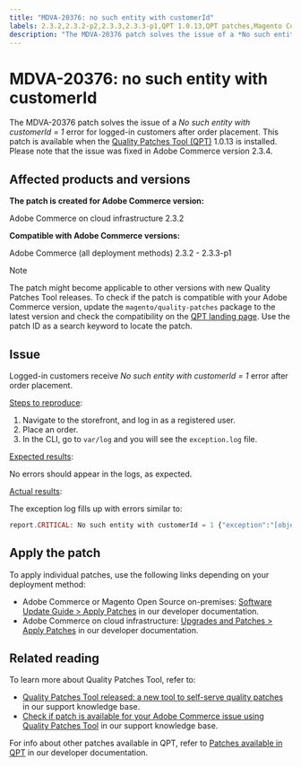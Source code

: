 ```yaml
---
title: "MDVA-20376: no such entity with customerId"
labels: 2.3.2,2.3.2-p2,2.3.3,2.3.3-p1,QPT 1.0.13,QPT patches,Magento Commerce,Magento Commerce Cloud,Quality Patches Tool,customerId,error,no such entity,order placement,Adobe Commerce,cloud infrastructure,on-premises
description: "The MDVA-20376 patch solves the issue of a *No such entity with customerId = 1* error for logged-in customers after order placement. This patch is available when the [Quality Patches Tool (QPT)](https://devdocs.magento.com/guides/v2.4/comp-mgr/patching.html#mqp) 1.0.13 is installed. Please note that the issue was fixed in Adobe Commerce version 2.3.4."
---
```


# MDVA-20376: no such entity with customerId

The MDVA-20376 patch solves the issue of a *No such entity with customerId = 1* error for logged-in customers after order placement. This patch is available when the [Quality Patches Tool (QPT)](https://devdocs.magento.com/guides/v2.4/comp-mgr/patching.html#mqp) 1.0.13 is installed. Please note that the issue was fixed in Adobe Commerce version 2.3.4.

## Affected products and versions

**The patch is created for Adobe Commerce version:**

Adobe Commerce on cloud infrastructure 2.3.2

**Compatible with Adobe Commerce versions:**

Adobe Commerce (all deployment methods) 2.3.2 - 2.3.3-p1

>[!NOTE]
>
>The patch might become applicable to other versions with new Quality Patches Tool releases. To check if the patch is compatible with your Adobe Commerce version, update the `magento/quality-patches` package to the latest version and check the compatibility on the [QPT landing page](https://devdocs.magento.com/quality-patches/tool.html#patch-grid). Use the patch ID as a search keyword to locate the patch.

## Issue

Logged-in customers receive *No such entity with customerId = 1* error after order placement.

<u>Steps to reproduce</u>:

1. Navigate to the storefront, and log in as a registered user.
1. Place an order.
1. In the CLI, go to `var/log` and you will see the `exception.log` file.

<u>Expected results</u>:

No errors should appear in the logs, as expected.

<u>Actual results</u>:

The exception log fills up with errors similar to:

```php
report.CRITICAL: No such entity with customerId = 1 {"exception":"[object] (Magento\\Framework\\Exception\\NoSuchEntityException(code: 0): No such entity with customerId = 1 at /mnt/data/home/nyarlaga/dev/232/vendor/magento/framework/Exception/NoSuchEntityException.php:50)"} []
```

## Apply the patch

To apply individual patches, use the following links depending on your deployment method:

* Adobe Commerce or Magento Open Source on-premises: [Software Update Guide > Apply Patches](https://devdocs.magento.com/guides/v2.4/comp-mgr/patching/mqp.html) in our developer documentation.
* Adobe Commerce on cloud infrastructure: [Upgrades and Patches > Apply Patches](https://devdocs.magento.com/cloud/project/project-patch.html) in our developer documentation.

## Related reading

To learn more about Quality Patches Tool, refer to:

* [Quality Patches Tool released: a new tool to self-serve quality patches](https://support.magento.com/hc/en-us/articles/360047139492) in our support knowledge base.
* [Check if patch is available for your Adobe Commerce issue using Quality Patches Tool](https://support.magento.com/hc/en-us/articles/360047125252) in our support knowledge base.

For info about other patches available in QPT, refer to [Patches available in QPT](https://devdocs.magento.com/quality-patches/tool.html#patch-grid) in our developer documentation. 
